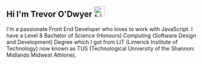 ## Hi I'm Trevor O'Dwyer <img src="https://user-images.githubusercontent.com/1303154/88677602-1635ba80-d120-11ea-84d8-d263ba5fc3c0.gif" width="28px" alt="hi">

I'm a passionate Front End Developer who loves to work with JavaScript. I have a Level 8 Bachelor of Science (Honours) Computing (Software Design and Development) Degree which I got from LIT (Limerick Institute of Technology) now known as TUS (Technological University of the Shannon: Midlands Midwest Athlone).
